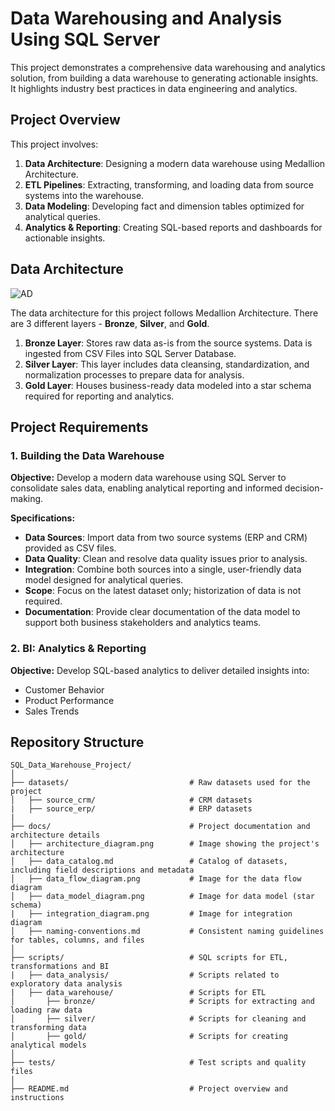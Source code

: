 # Data Warehousing and Analysis Using SQL Server

This project demonstrates a comprehensive data warehousing and analytics solution, from building a data warehouse to generating actionable insights. It highlights industry best practices in data engineering and analytics.

## Project Overview

This project involves:

1. **Data Architecture**: Designing a modern data warehouse using Medallion Architecture.
2. **ETL Pipelines**: Extracting, transforming, and loading data from source systems into the warehouse.
3. **Data Modeling**: Developing fact and dimension tables optimized for analytical queries.
4. **Analytics & Reporting**: Creating SQL-based reports and dashboards for actionable insights. 

## Data Architecture

![AD](https://github.com/TSgthb/SQL_Data_Warehouse_Project/blob/main/documents/data_warehouse/architecture_diagram.png)

The data architecture for this project follows Medallion Architecture. There are 3 different layers - **Bronze**, **Silver**, and **Gold**.

1. **Bronze Layer**: Stores raw data as-is from the source systems. Data is ingested from CSV Files into SQL Server Database.
2. **Silver Layer**: This layer includes data cleansing, standardization, and normalization processes to prepare data for analysis.
3. **Gold Layer**: Houses business-ready data modeled into a star schema required for reporting and analytics.

## Project Requirements

### 1. Building the Data Warehouse

**Objective:** Develop a modern data warehouse using SQL Server to consolidate sales data, enabling analytical reporting and informed decision-making.

**Specifications:**
- **Data Sources**: Import data from two source systems (ERP and CRM) provided as CSV files.
- **Data Quality**: Clean and resolve data quality issues prior to analysis.
- **Integration**: Combine both sources into a single, user-friendly data model designed for analytical queries.
- **Scope**: Focus on the latest dataset only; historization of data is not required.
- **Documentation**: Provide clear documentation of the data model to support both business stakeholders and analytics teams.

### 2. BI: Analytics & Reporting

**Objective:** Develop SQL-based analytics to deliver detailed insights into:
- Customer Behavior
- Product Performance
- Sales Trends

## Repository Structure
```
SQL_Data_Warehouse_Project/
│
├── datasets/                           # Raw datasets used for the project
│   ├── source_crm/                     # CRM datasets
|   ├── source_erp/                     # ERP datasets
|
├── docs/                               # Project documentation and architecture details
│   ├── architecture_diagram.png        # Image showing the project's architecture
│   ├── data_catalog.md                 # Catalog of datasets, including field descriptions and metadata
│   ├── data_flow_diagram.png           # Image for the data flow diagram
│   ├── data_model_diagram.png          # Image for data model (star schema)
|   ├── integration_diagram.png         # Image for integration diagram
│   ├── naming-conventions.md           # Consistent naming guidelines for tables, columns, and files
│
├── scripts/                            # SQL scripts for ETL, transformations and BI
|   ├── data_analysis/                  # Scripts related to exploratory data analysis
|   ├── data_warehouse/                 # Scripts for ETL
│       ├── bronze/                     # Scripts for extracting and loading raw data
│       ├── silver/                     # Scripts for cleaning and transforming data
│       ├── gold/                       # Scripts for creating analytical models
│
├── tests/                              # Test scripts and quality files
│
├── README.md                           # Project overview and instructions

```
